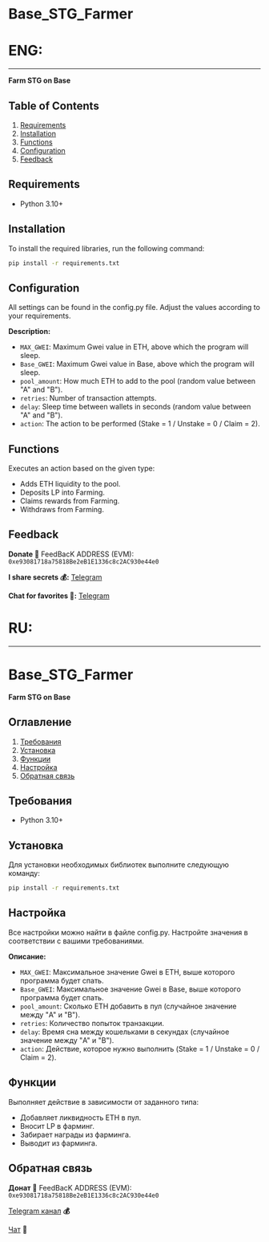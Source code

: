 # Base_STG_Farmer

# ENG:
___

**Farm STG on Base**

## Table of Contents
1. [Requirements](#requirements)
2. [Installation](#installation)
3. [Functions](#functions)
4. [Configuration](#configuration)
5. [Feedback](#feedback)

## Requirements <a name="requirements"></a>
- Python 3.10+

## Installation <a name="installation"></a>
To install the required libraries, run the following command:
```bash
pip install -r requirements.txt
```

## Configuration <a name="configuration"></a>
All settings can be found in the config.py file. Adjust the values according to your requirements.

**Description:**
- `MAX_GWEI`: Maximum Gwei value in ETH, above which the program will sleep.
- `Base_GWEI`: Maximum Gwei value in Base, above which the program will sleep.
- `pool_amount`: How much ETH to add to the pool (random value between "A" and "B").
- `retries`: Number of transaction attempts.
- `delay`: Sleep time between wallets in seconds (random value between "A" and "B").
- `action`: The action to be performed (Stake = 1 / Unstake = 0 / Claim = 2).

## Functions <a name="functions"></a>
Executes an action based on the given type:
- Adds ETH liquidity to the pool.
- Deposits LP into Farming.
- Claims rewards from Farming.
- Withdraws from Farming.

## Feedback <a name="feedback"></a>
**Donate 🍩**
FeedBacK ADDRESS (EVM): `0xe93081718a75818Be2eB1E1336c8c2AC930e44e0`

**I share secrets 💰:** [Telegram](https://t.me/MyKlondike)

**Chat for favorites 🗿:** [Telegram](https://t.me/Klondike_Talks)

# RU:
___

# Base_STG_Farmer

**Farm STG on Base**

## Оглавление
1. [Требования](#требования)
2. [Установка](#установка)
3. [Функции](#функции)
4. [Настройка](#настройка)
5. [Обратная связь](#обратная-связь)

## Требования <a name="требования"></a>
- Python 3.10+

## Установка <a name="установка"></a>
Для установки необходимых библиотек выполните следующую команду:
```bash
pip install -r requirements.txt
```

## Настройка <a name="настройка"></a>
Все настройки можно найти в файле config.py. Настройте значения в соответствии с вашими требованиями.

**Описание:**
- `MAX_GWEI`: Максимальное значение Gwei в ETH, выше которого программа будет спать.
- `Base_GWEI`: Максимальное значение Gwei в Base, выше которого программа будет спать.
- `pool_amount`: Сколько ETH добавить в пул (случайное значение между "A" и "B").
- `retries`: Количество попыток транзакции.
- `delay`: Время сна между кошельками в секундах (случайное значение между "A" и "B").
- `action`: Действие, которое нужно выполнить (Stake = 1 / Unstake = 0 / Claim = 2).

## Функции <a name="функции"></a>
Выполняет действие в зависимости от заданного типа:
- Добавляет ликвидность ETH в пул.
- Вносит LP в фарминг.
- Забирает награды из фарминга.
- Выводит из фарминга.

## Обратная связь <a name="обратная-связь"></a>
**Донат 🍩**
FeedBacK ADDRESS (EVM): `0xe93081718a75818Be2eB1E1336c8c2AC930e44e0`

[Telegram канал](https://t.me/MyKlondike) **💰**

[Чат](https://t.me/Klondike_Talks) **🗿**

